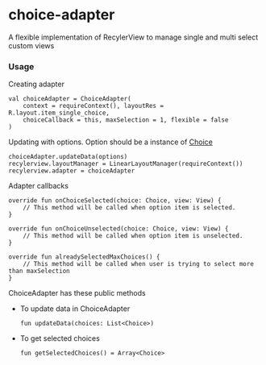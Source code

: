 # choice-adapter
A flexible implementation of RecylerView to manage single and multi select custom views

### Usage

Creating adapter
```
val choiceAdapter = ChoiceAdapter(
    context = requireContext(), layoutRes = R.layout.item_single_choice,
    choiceCallback = this, maxSelection = 1, flexible = false
)
```

Updating with options. Option should be a instance of [Choice](https://github.com/abhishek-bharadwaj/choice-adapter/blob/master/choiceadapter/src/main/java/com/choiceadapter/Choice.kt)
```
choiceAdapter.updateData(options)
recylerview.layoutManager = LinearLayoutManager(requireContext())
recylerview.adapter = choiceAdapter
```

Adapter callbacks
```
override fun onChoiceSelected(choice: Choice, view: View) {
    // This method will be called when option item is selected.
}

override fun onChoiceUnselected(choice: Choice, view: View) {
    // This method will be called when option item is unselected.
}

override fun alreadySelectedMaxChoices() {
    // This method will be called when user is trying to select more than maxSelection
}
```

ChoiceAdapter has these public methods
- To update data in ChoiceAdapter
    ```
    fun updateData(choices: List<Choice>)
    ```
- To get selected choices
    ```
    fun getSelectedChoices() = Array<Choice>
    ```